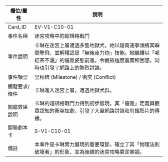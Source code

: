 | 欄位/屬性 | 說明 |
|---|---|
| Card_ID | EV-V1-C10-01 |
| 事件名稱 | 迷宮攻略中的超規格戰鬥 |
| 事件說明 | 卡琳在迷宮上層遭遇多隻地獄犬，她以超高速拳頭將其瞬間擊飛，並解釋這是「無後座力炮」技能。她繼續以「喝紅茶不灑」的優雅姿態前進，令觀眾極度震驚和困惑，同時也引發了網路上的熱烈討論。 |
| 事件類型 | 里程碑 (Milestone) / 衝突 (Conflict) |
| 觸發要求/條件 | 卡琳進入迷宮上層，遭遇地獄犬群。 |
| 關聯效果說明 | 卡琳的超規格戰鬥力得到初步展現，其「優雅」定義與觀眾認知的衝突加劇，引發了大量網路討論和剪輯影片的傳播。 |
| 關聯劇本卡 | S-V1-C10-01 |
| 備註 | 本事件是卡琳實力展現的重要環節，確立了其「物理法則破壞者」的形象，並為後續的迷宮攻略奠定基調。 |
